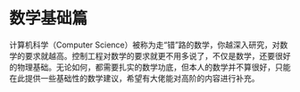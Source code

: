 # 数学基础篇

计算机科学（Computer Science）被称为走“错”路的数学，你越深入研究，对数学的要求就越高。控制工程对数学的要求就更不用多说了，不仅是数学，还要很好的物理基础。无论如何，都需要扎实的数学功底，但本人的数学并不算很好，只能在此提供一些基础性的数学建议，希望有大佬能对高阶的内容进行补充。
